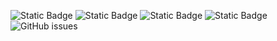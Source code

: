 ![Static Badge](https://img.shields.io/badge/blacklists-60-000000) ![Static Badge](https://img.shields.io/badge/blacklisted-2863362-cc0000) ![Static Badge](https://img.shields.io/badge/whitelisted-2249-00CC00) ![Static Badge](https://img.shields.io/badge/streaming_blacklist-28107-000000) ![GitHub issues](https://img.shields.io/github/issues/fabriziosalmi/blacklists)

